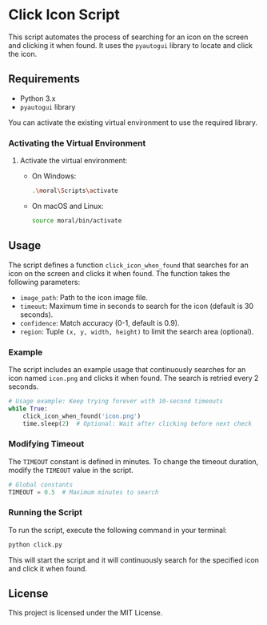# Click Icon Script

This script automates the process of searching for an icon on the screen and clicking it when found. It uses the `pyautogui` library to locate and click the icon.

## Requirements

- Python 3.x
- `pyautogui` library

You can activate the existing virtual environment to use the required library.

### Activating the Virtual Environment

1. Activate the virtual environment:

   - On Windows:
     ```sh
     .\moral\Scripts\activate
     ```
   - On macOS and Linux:
     ```sh
     source moral/bin/activate
     ```

## Usage

The script defines a function `click_icon_when_found` that searches for an icon on the screen and clicks it when found. The function takes the following parameters:

- `image_path`: Path to the icon image file.
- `timeout`: Maximum time in seconds to search for the icon (default is 30 seconds).
- `confidence`: Match accuracy (0-1, default is 0.9).
- `region`: Tuple `(x, y, width, height)` to limit the search area (optional).

### Example

The script includes an example usage that continuously searches for an icon named `icon.png` and clicks it when found. The search is retried every 2 seconds.

```python
# Usage example: Keep trying forever with 10-second timeouts
while True:
    click_icon_when_found('icon.png')
    time.sleep(2)  # Optional: Wait after clicking before next check
```

### Modifying Timeout

The `TIMEOUT` constant is defined in minutes. To change the timeout duration, modify the `TIMEOUT` value in the script.

```python
# Global constants
TIMEOUT = 0.5  # Maximum minutes to search
```

### Running the Script

To run the script, execute the following command in your terminal:

```sh
python click.py
```

This will start the script and it will continuously search for the specified icon and click it when found.

## License

This project is licensed under the MIT License.
